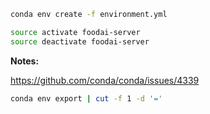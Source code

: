 ```bash
conda env create -f environment.yml
```
```bash
source activate foodai-server
source deactivate foodai-server
```

**Notes:**

https://github.com/conda/conda/issues/4339
```bash
conda env export | cut -f 1 -d '='
```